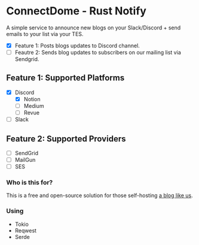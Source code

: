 # ConnectDome - Rust Notify

A simple service to announce new blogs on your Slack/Discord + send emails to your list via your TES.

* [X] Feature 1: Posts blogs updates to Discord channel.
* [ ] Feautre 2: Sends blog updates to subscribers on our mailing list via Sendgrid.

## Feature 1: Supported Platforms

* [x] Discord
  + [x] Notion
  + [ ] Medium
  + [ ] Revue

* [ ] Slack

## Feature 2: Supported Providers

* [ ] SendGrid
* [ ] MailGun
* [ ] SES

### Who is this for?

This is a free and open-source solution for those self-hosting [a blog like us](https://blog.connectdome.com).

### Using

* Tokio
* Reqwest
* Serde
